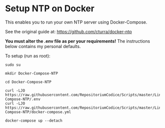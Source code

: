 # Setup NTP on Docker

This enables you to run your own NTP server using Docker-Compose.

See the original guide at: https://github.com/cturra/docker-ntp

**You must alter the .env file as per your requirements!**
The instructions below contains my personal defaults.

To setup (run as root):

```
sudo su
 
mkdir Docker-Compose-NTP

cd Docker-Compose-NTP 
 
curl -LJO https://raw.githubusercontent.com/RepositoriumCodice/Scripts/master/Linux/Docker-Compose-NTP/.env
curl -LJO https://raw.githubusercontent.com/RepositoriumCodice/Scripts/master/Linux/Docker-Compose-NTP/docker-compose.yml

docker-compose up --detach
```
